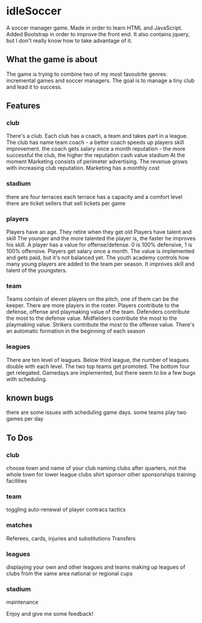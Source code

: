 # idleSoccer
A soccer manager game. Made in order to learn HTML and JavaScript. 
Added Bootstrap in order to improve the front end. It also contains jquery, but I don't really know how to take advantage of it.

## What the game is about ##

The game is trying to combine two of my most favoutrite genres: incremental games and soccer managers.
The goal is to manage a tiny club and lead it to success.

## Features ##

### club ###
There's a club. Each club has a coach, a team and takes part in a league.
The club has
name 
team
coach - a better coach speeds up players skill improvement. the coach gets salary once a month
reputation - the more successful the club, the higher the reputation
cash value
stadium
At the moment Marketing consists of perimeter advertising. The revenue grows with increasing club reputation. Marketing has a monthly cost

### stadium ### 
there are four terraces
each terrace has a capacity and a comfort level
there are ticket sellers that sell tickets per game

### players ###
Players have an age. They retire when they get old
Players have talent and skill
The younger and the more talented the player is, the faster he improves his skill.
A player has a value for offense/defense. 0 is 100% defensive, 1 is 100% offensive.
Players get salary once a month. The value is implemented and gets paid, but it's not balanced yet.
The youth academy controls how many young players are added to the team per season. It improves skill and talent of the youngsters.

### team ###
Teams contain of eleven players on the pitch, one of them can be the keeper. There are more players in the roster.
Players contribute to the defense, offense and playmaking value of the team. 
Defenders contribute the most to the defense value.
Midfielders contribute the most to the playmaking value.
Strikers contribute the most to the offense value.
There's an automatic formation in the beginning of each season 

### leagues ###
There are ten level of leagues. Below third league, the number of leagues double with each level. 
The two top teams get promoted. The bottom four get relegated.
Gamedays are implemented, but there seem to be a few bugs with scheduling.

## known bugs ##

there are some issues with scheduling game days. some teams play two games per day

## To Dos ##

### club ###
choose town and name of your club
naming clubs after quarters, not the whole town for lower league clubs
shirt sponsor
other sponsorships
training facilities

### team ###
toggling auto-renewal of player contracs
tactics

### matches ###
Referees, cards, injuries and substitutions
Transfers

### leagues ###
displaying your own and other leagues and teams
making up leagues of clubs from the same area
national or regional cups

### stadium ###
maintenance

Enjoy and give me some feedback!
